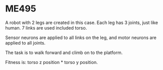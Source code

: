 # ME495

A robot with 2 legs are created in this case. Each leg has 3 joints, just like human. 7 links are used included torso. 

Sensor neurons are applied to all links on the leg, and motor neurons are applied to all joints.  

The task is to walk forward and climb on to the platform. 

Fitness is: torso z position * torso y position.







